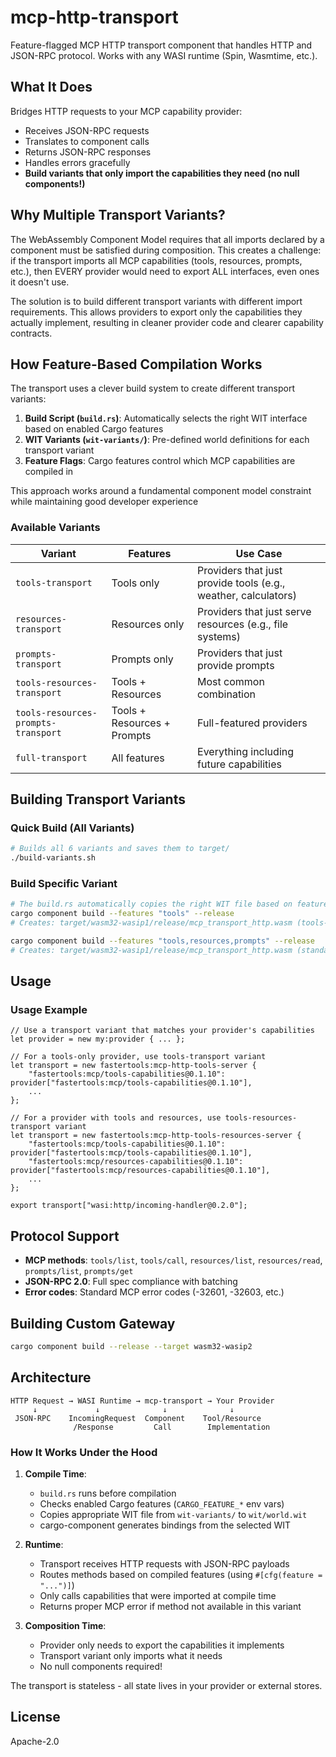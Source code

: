 # mcp-http-transport

Feature-flagged MCP HTTP transport component that handles HTTP and JSON-RPC protocol. Works with any WASI runtime (Spin, Wasmtime, etc.).

## What It Does

Bridges HTTP requests to your MCP capability provider:
- Receives JSON-RPC requests
- Translates to component calls
- Returns JSON-RPC responses
- Handles errors gracefully
- **Build variants that only import the capabilities they need (no null components!)**

## Why Multiple Transport Variants?

The WebAssembly Component Model requires that all imports declared by a component must be satisfied during composition. This creates a challenge: if the transport imports all MCP capabilities (tools, resources, prompts, etc.), then EVERY provider would need to export ALL interfaces, even ones it doesn't use.

The solution is to build different transport variants with different import requirements. This allows providers to export only the capabilities they actually implement, resulting in cleaner provider code and clearer capability contracts.

## How Feature-Based Compilation Works

The transport uses a clever build system to create different transport variants:

1. **Build Script (`build.rs`)**: Automatically selects the right WIT interface based on enabled Cargo features
2. **WIT Variants (`wit-variants/`)**: Pre-defined world definitions for each transport variant
3. **Feature Flags**: Cargo features control which MCP capabilities are compiled in

This approach works around a fundamental component model constraint while maintaining good developer experience

### Available Variants

| Variant | Features | Use Case |
|---------|----------|----------|
| `tools-transport` | Tools only | Providers that just provide tools (e.g., weather, calculators) |
| `resources-transport` | Resources only | Providers that just serve resources (e.g., file systems) |
| `prompts-transport` | Prompts only | Providers that just provide prompts |
| `tools-resources-transport` | Tools + Resources | Most common combination |
| `tools-resources-prompts-transport` | Tools + Resources + Prompts | Full-featured providers |
| `full-transport` | All features | Everything including future capabilities |

## Building Transport Variants

### Quick Build (All Variants)
```bash
# Builds all 6 variants and saves them to target/
./build-variants.sh
```

### Build Specific Variant
```bash
# The build.rs automatically copies the right WIT file based on features
cargo component build --features "tools" --release
# Creates: target/wasm32-wasip1/release/mcp_transport_http.wasm (tools-only variant)

cargo component build --features "tools,resources,prompts" --release  
# Creates: target/wasm32-wasip1/release/mcp_transport_http.wasm (standard variant)
```

## Usage

### Usage Example
```wac
// Use a transport variant that matches your provider's capabilities
let provider = new my:provider { ... };

// For a tools-only provider, use tools-transport variant
let transport = new fastertools:mcp-http-tools-server {
    "fastertools:mcp/tools-capabilities@0.1.10": provider["fastertools:mcp/tools-capabilities@0.1.10"],
    ...
};

// For a provider with tools and resources, use tools-resources-transport variant
let transport = new fastertools:mcp-http-tools-resources-server {
    "fastertools:mcp/tools-capabilities@0.1.10": provider["fastertools:mcp/tools-capabilities@0.1.10"],
    "fastertools:mcp/resources-capabilities@0.1.10": provider["fastertools:mcp/resources-capabilities@0.1.10"],
    ...
};

export transport["wasi:http/incoming-handler@0.2.0"];
```

## Protocol Support

- **MCP methods**: `tools/list`, `tools/call`, `resources/list`, `resources/read`, `prompts/list`, `prompts/get`
- **JSON-RPC 2.0**: Full spec compliance with batching
- **Error codes**: Standard MCP error codes (-32601, -32603, etc.)

## Building Custom Gateway

```bash
cargo component build --release --target wasm32-wasip2
```

## Architecture

```
HTTP Request → WASI Runtime → mcp-transport → Your Provider
     ↓             ↓              ↓              ↓
 JSON-RPC    IncomingRequest  Component    Tool/Resource
              /Response         Call        Implementation
```

### How It Works Under the Hood

1. **Compile Time**: 
   - `build.rs` runs before compilation
   - Checks enabled Cargo features (`CARGO_FEATURE_*` env vars)
   - Copies appropriate WIT file from `wit-variants/` to `wit/world.wit`
   - cargo-component generates bindings from the selected WIT

2. **Runtime**:
   - Transport receives HTTP requests with JSON-RPC payloads
   - Routes methods based on compiled features (using `#[cfg(feature = "...")]`)
   - Only calls capabilities that were imported at compile time
   - Returns proper MCP error if method not available in this variant

3. **Composition Time**:
   - Provider only needs to export the capabilities it implements
   - Transport variant only imports what it needs
   - No null components required!

The transport is stateless - all state lives in your provider or external stores.

## License

Apache-2.0